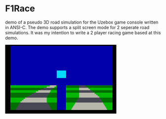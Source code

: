 F1Race
======

demo of a pseudo 3D road simulation for the Uzebox game console written in ANSI-C. The demo supports a split screen mode for 2 seperate road simulations. It was my intention to write a 2 player racing game based at this demo.

![My image](https://github.com/HWHardsoft/F1Race/blob/master/ART/road_mode2.png)
